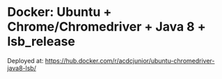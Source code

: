 # Docker: Ubuntu + Chrome/Chromedriver + Java 8 + lsb_release

Deployed at: https://hub.docker.com/r/acdcjunior/ubuntu-chromedriver-java8-lsb/
